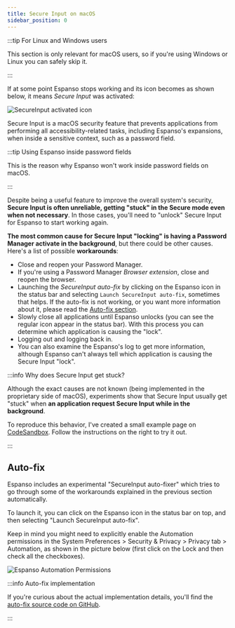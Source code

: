```yaml
---
title: Secure Input on macOS
sidebar_position: 0
---
```


:::tip For Linux and Windows users

This section is only relevant for macOS users, so if you're using
Windows or Linux you can safely skip it.

:::

If at some point Espanso stops working and its icon becomes as shown below, it means _Secure Input_
was activated:

![SecureInput activated icon](/img/docs/secureinput.png)

Secure Input is a macOS security feature that prevents applications from
performing all accessibility-related tasks, including Espanso's expansions,
when inside a sensitive context, such as a password field.

:::tip Using Espanso inside password fields

This is the reason why Espanso won't work inside password fields on macOS.

:::

Despite being a useful feature to improve the overall system's security,
**Secure Input is often unreliable, getting "stuck" in the Secure mode even
when not necessary**.
In those cases, you'll need to "unlock" Secure Input for Espanso to start working again.

**The most common cause for Secure Input "locking" is having a Password Manager
activate in the background**, but there could be other causes.
Here's a list of possible **workarounds**:

* Close and reopen your Password Manager.
* If you're using a Password Manager _Browser extension_, close and reopen the browser.
* Launching the _SecureInput auto-fix_ by clicking on the Espanso icon in the status bar and selecting
`Launch SecureInput auto-fix`, sometimes that helps. If the auto-fix is not working, or you
want more information about it, please read the [Auto-fix section](#auto-fix).
* Slowly close all applications until Espanso unlocks (you can see the regular icon appear
in the status bar). With this process you can determine which application is causing the "lock".
* Logging out and logging back in.
* You can also examine the Espanso's log to get more information, although Espanso can't 
always tell which application is causing the Secure Input "lock".


:::info Why does Secure Input get stuck?

Although the exact causes are not known (being implemented in the proprietary side of macOS),
experiments show that Secure Input usually get "stuck" when **an application request
Secure Input while in the background**.

To reproduce this behavior, I've created a small example page on [CodeSandbox](https://codesandbox.io/s/macos-secure-input-stuck-demo-5jpg2). Follow the instructions on the right to try it out.

:::

## Auto-fix

Espanso includes an experimental "SecureInput auto-fixer" which tries to go through 
some of the workarounds explained in the previous section automatically.

To launch it, you can click on the Espanso icon in the status bar on top, and then
selecting "Launch SecureInput auto-fix".

Keep in mind you might need to explicitly enable the Automation permissions
in the System Preferences > Security & Privacy > Privacy tab > Automation, as shown
in the picture below (first click on the Lock and then check all the checkboxes).

![Espanso Automation Permissions](/img/docs/autofix.png)

:::info Auto-fix implementation

If you're curious about the actual implementation details, you'll find the [auto-fix 
source code on GitHub](https://github.com/espanso/espanso/blob/master/espanso/src/cli/workaround/secure_input.rs).

:::